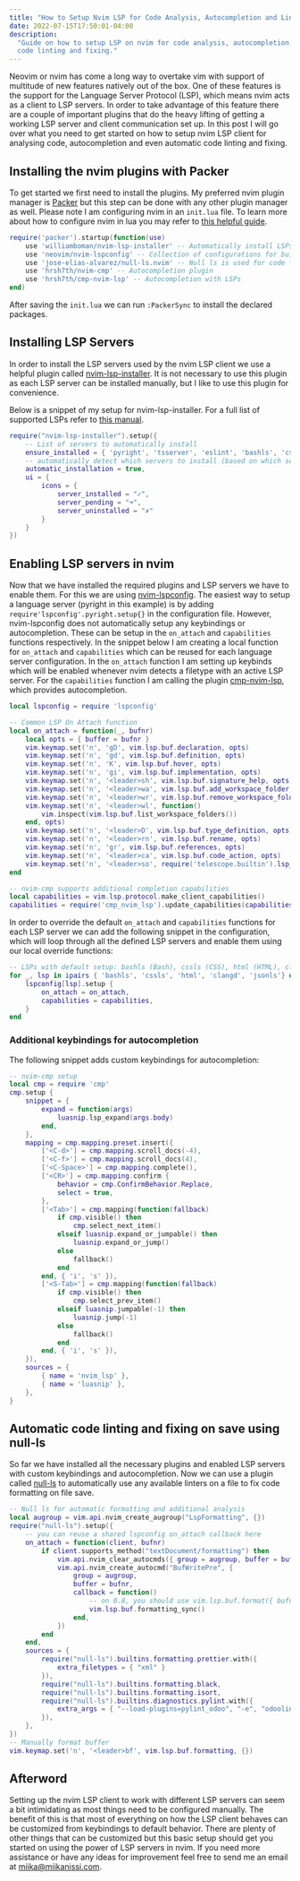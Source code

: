 ```yaml
---
title: "How to Setup Nvim LSP for Code Analysis, Autocompletion and Linting"
date: 2022-07-15T17:50:01-04:00
description:
  "Guide on how to setup LSP on nvim for code analysis, autocompletion, and automatic
  code linting and fixing."
---
```


Neovim or nvim has come a long way to overtake vim with support of multitude of new
features natively out of the box. One of these features is the support for the Language
Server Protocol (LSP), which means nvim acts as a client to LSP servers. In order to
take advantage of this feature there are a couple of important plugins that do the heavy
lifting of getting a working LSP server and client communication set up. In this post I
will go over what you need to get started on how to setup nvim LSP client for analysing
code, autocompletion and even automatic code linting and fixing.

## Installing the nvim plugins with Packer

To get started we first need to install the plugins. My preferred nvim plugin manager is
[Packer](https://github.com/wbthomason/packer.nvim) but this step can be done with any
other plugin manager as well. Please note I am configuring nvim in an `init.lua` file.
To learn more about how to configure nvim in lua you may refer to
[this helpful guide](https://github.com/nanotee/nvim-lua-guide).

```lua
require('packer').startup(function(use)
    use 'williamboman/nvim-lsp-installer' -- Automatically install LSPs
    use 'neovim/nvim-lspconfig' -- Collection of configurations for built-in LSP client
    use 'jose-elias-alvarez/null-ls.nvim' -- Null ls is used for code formatting and pylint analysis
    use 'hrsh7th/nvim-cmp' -- Autocompletion plugin
    use 'hrsh7th/cmp-nvim-lsp' -- Autocompletion with LSPs
end)
```

After saving the `init.lua` we can run `:PackerSync` to install the declared packages.

## Installing LSP Servers

In order to install the LSP servers used by the nvim LSP client we use a helpful plugin
called [nvim-lsp-installer](https://github.com/williamboman/nvim-lsp-installer). It is
not necessary to use this plugin as each LSP server can be installed manually, but I
like to use this plugin for convenience.

Below is a snippet of my setup for nvim-lsp-installer. For a full list of supported LSPs
refer to
[this manual](https://github.com/williamboman/nvim-lsp-installer#available-lsps=).

```lua
require("nvim-lsp-installer").setup({
    -- List of servers to automatically install
    ensure_installed = { 'pyright', 'tsserver', 'eslint', 'bashls', 'cssls', 'html', 'sumneko_lua', 'jsonls', 'clangd', 'lemminx' },
    -- automatically detect which servers to install (based on which servers are set up via lspconfig)
    automatic_installation = true,
    ui = {
        icons = {
            server_installed = "✓",
            server_pending = "➜",
            server_uninstalled = "✗"
        }
    }
})
```

## Enabling LSP servers in nvim

Now that we have installed the required plugins and LSP servers we have to enable them.
For this we are using [nvim-lspconfig](https://github.com/neovim/nvim-lspconfig). The
easiest way to setup a language server (pyright in this example) is by adding
`require'lspconfig'.pyright.setup{}` in the configuration file. However, nvim-lspconfig
does not automatically setup any keybindings or autocompletion. These can be setup in
the `on_attach` and `capabilities` functions respectively. In the snippet below I am
creating a local function for `on_attach` and `capabilities` which can be reused for
each language server configuration. In the `on_attach` function I am setting up keybinds
which will be enabled whenever nvim detects a filetype with an active LSP server. For
the `capabilities` function I am calling the plugin
[cmp-nvim-lsp](https://github.com/hrsh7th/cmp-nvim-lsp), which provides autocompletion.

```lua
local lspconfig = require 'lspconfig'

-- Common LSP On Attach function
local on_attach = function(_, bufnr)
    local opts = { buffer = bufnr }
    vim.keymap.set('n', 'gD', vim.lsp.buf.declaration, opts)
    vim.keymap.set('n', 'gd', vim.lsp.buf.definition, opts)
    vim.keymap.set('n', 'K', vim.lsp.buf.hover, opts)
    vim.keymap.set('n', 'gi', vim.lsp.buf.implementation, opts)
    vim.keymap.set('n', '<leader>sh', vim.lsp.buf.signature_help, opts)
    vim.keymap.set('n', '<leader>wa', vim.lsp.buf.add_workspace_folder, opts)
    vim.keymap.set('n', '<leader>wr', vim.lsp.buf.remove_workspace_folder, opts)
    vim.keymap.set('n', '<leader>wl', function()
        vim.inspect(vim.lsp.buf.list_workspace_folders())
    end, opts)
    vim.keymap.set('n', '<leader>D', vim.lsp.buf.type_definition, opts)
    vim.keymap.set('n', '<leader>rn', vim.lsp.buf.rename, opts)
    vim.keymap.set('n', 'gr', vim.lsp.buf.references, opts)
    vim.keymap.set('n', '<leader>ca', vim.lsp.buf.code_action, opts)
    vim.keymap.set('n', '<leader>so', require('telescope.builtin').lsp_document_symbols, opts)
end

-- nvim-cmp supports additional completion capabilities
local capabilities = vim.lsp.protocol.make_client_capabilities()
capabilities = require('cmp_nvim_lsp').update_capabilities(capabilities)
```

In order to override the default `on_attach` and `capabilities` functions for each LSP
server we can add the following snippet in the configuration, which will loop through
all the defined LSP servers and enable them using our local override functions:

```lua
-- LSPs with default setup: bashls (Bash), cssls (CSS), html (HTML), clangd (C/C++), jsonls (JSON)
for _, lsp in ipairs { 'bashls', 'cssls', 'html', 'clangd', 'jsonls'} do
    lspconfig[lsp].setup {
        on_attach = on_attach,
        capabilities = capabilities,
    }
end
```

### Additional keybindings for autocompletion

The following snippet adds custom keybindings for autocompletion:

```lua
-- nvim-cmp setup
local cmp = require 'cmp'
cmp.setup {
    snippet = {
        expand = function(args)
            luasnip.lsp_expand(args.body)
        end,
    },
    mapping = cmp.mapping.preset.insert({
        ['<C-d>'] = cmp.mapping.scroll_docs(-4),
        ['<C-f>'] = cmp.mapping.scroll_docs(4),
        ['<C-Space>'] = cmp.mapping.complete(),
        ['<CR>'] = cmp.mapping.confirm {
            behavior = cmp.ConfirmBehavior.Replace,
            select = true,
        },
        ['<Tab>'] = cmp.mapping(function(fallback)
            if cmp.visible() then
                cmp.select_next_item()
            elseif luasnip.expand_or_jumpable() then
                luasnip.expand_or_jump()
            else
                fallback()
            end
        end, { 'i', 's' }),
        ['<S-Tab>'] = cmp.mapping(function(fallback)
            if cmp.visible() then
                cmp.select_prev_item()
            elseif luasnip.jumpable(-1) then
                luasnip.jump(-1)
            else
                fallback()
            end
        end, { 'i', 's' }),
    }),
    sources = {
        { name = 'nvim_lsp' },
        { name = 'luasnip' },
    },
}
```

## Automatic code linting and fixing on save using null-ls

So far we have installed all the necessary plugins and enabled LSP servers with custom
keybindings and autocompletion. Now we can use a plugin called
[null-ls](https://github.com/jose-elias-alvarez/null-ls.nvim) to automatically use any
available linters on a file to fix code formatting on file save.

```lua
-- Null ls for automatic formatting and additional analysis
local augroup = vim.api.nvim_create_augroup("LspFormatting", {})
require("null-ls").setup({
    -- you can reuse a shared lspconfig on_attach callback here
    on_attach = function(client, bufnr)
        if client.supports_method("textDocument/formatting") then
            vim.api.nvim_clear_autocmds({ group = augroup, buffer = bufnr })
            vim.api.nvim_create_autocmd("BufWritePre", {
                group = augroup,
                buffer = bufnr,
                callback = function()
                    -- on 0.8, you should use vim.lsp.buf.format({ bufnr = bufnr }) instead
                    vim.lsp.buf.formatting_sync()
                end,
            })
        end
    end,
    sources = {
        require("null-ls").builtins.formatting.prettier.with({
            extra_filetypes = { "xml" }
        }),
        require("null-ls").builtins.formatting.black,
        require("null-ls").builtins.formatting.isort,
        require("null-ls").builtins.diagnostics.pylint.with({
            extra_args = { "--load-plugins=pylint_odoo", "-e", "odoolint" } -- Load pylint_odoo plugin for pylint
        }),
    },
})
-- Manually format buffer
vim.keymap.set('n', '<leader>bf', vim.lsp.buf.formatting, {})
```

## Afterword

Setting up the nvim LSP client to work with different LSP servers can seem a bit
intimidating as most things need to be configured manually. The benefit of this is that
most of everything on how the LSP client behaves can be customized from keybindings to
default behavior. There are plenty of other things that can be customized but this basic
setup should get you started on using the power of LSP servers in nvim. If you need more
assistance or have any ideas for improvement feel free to send me an email at
[miika@miikanissi.com](mailto:miika@miikanissi.com).
